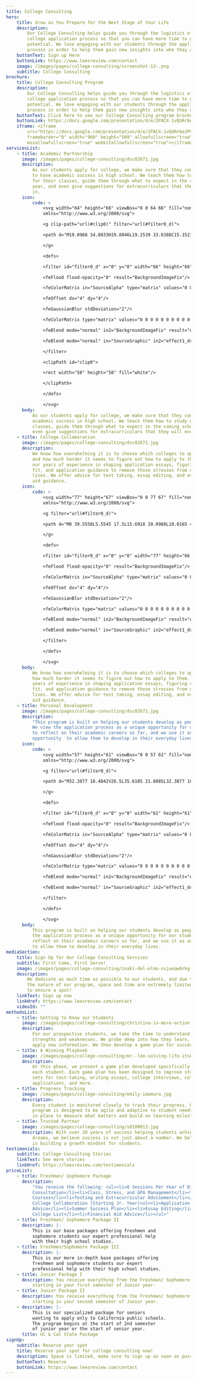 ```yaml
---
title: College Consulting
hero:
    title: Grow as You Prepare for the Next Stage of Your Life
    description:
        Our College Consulting helps guide you through the logistics of the
        college application process so that you can have more time to grow into your
        potential. We love engaging with our students through the application
        process in order to help them gain new insights into who they are.
    buttonText: Sign up Here
    buttonLink: https://www.leesreview.com/contact
    image: /images/pages/college-consulting/screenshot-13-.png
    subtitle: College Consulting
brochure:
    title: College Consulting Program
    description:
        Our College Consulting helps guide you through the logistics of the
        college application process so that you can have more time to grow into your
        potential. We love engaging with our students through the application
        process in order to help them gain new insights into who they are.
    buttonText: Click here to see our College Consulting program brochure
    buttonLink: https://docs.google.com/presentation/d/e/2PACX-1vQGRr6eJPVt1DpJft-BnCh2XDqomi3C1MjhxYLlOTiZ5lf2TwZF4SbR9DquCRZeymgzh7Ka5XBIrwSP/pub?start=false&loop=false&delayms=3000
    iframe: <iframe
        src="https://docs.google.com/presentation/d/e/2PACX-1vQGRr6eJPVt1DpJft-BnCh2XDqomi3C1MjhxYLlOTiZ5lf2TwZF4SbR9DquCRZeymgzh7Ka5XBIrwSP/embed?start=false&amp;loop=false&amp;delayms=5000"
        frameborder="0" width="960" height="569" allowfullscreen="true"
        mozallowfullscreen="true" webkitallowfullscreen="true"></iframe>
servicesList:
    - title: Academic Partnership
      image: /images/pages/college-consulting/dsc02671.jpg
      description:
          As our students apply for college, we make sure that they continue
          to have academic success in high school. We teach them how to study well
          for their classes, guide them through what to expect in the coming school
          year, and even give suggestions for extracurriculars that they will excel
          in.
      icon:
          code: >
              <svg width="64" height="66" viewBox="0 0 64 66" fill="none"
              xmlns="http://www.w3.org/2000/svg">

              <g clip-path="url(#clip0)" filter="url(#filter0_d)">

              <path d="M19.0968 34.0833H19.8046L19.2539 33.6388C15.1521 30.3279 12.3337 24.1697 12.3337 19.2439C12.3337 11.8962 17.4468 7.67277 22.2086 7.50477C24.2008 7.47441 26.3016 7.97794 27.8659 8.85066L28.3034 9.09471L28.2354 8.59842C27.8256 5.60517 26.5308 3.27477 25.1431 1.57672L27.9527 0.314775C28.5751 1.28825 29.2115 2.91688 29.6384 4.83685L29.782 5.48278L30.1014 4.90324C31.0141 3.24698 32.1102 1.91807 33.573 1.06416L33.5731 1.06409C34.3362 0.618129 35.3685 0.374542 36.4454 0.287553C37.4094 0.209672 38.3907 0.258776 39.2124 0.389129C38.7418 1.90402 37.8124 3.75389 35.798 4.99254C34.498 5.79051 32.3681 6.21512 30.1863 6.05096L29.8744 6.02748L29.9203 6.33695C30.0208 7.01403 30.0947 7.70892 30.1281 8.40743L30.147 8.80209L30.4955 8.61605C32.0937 7.76306 33.8789 7.47645 35.7921 7.50477C40.5539 7.6728 45.667 11.8962 45.667 19.2439C45.667 24.1697 42.8485 30.3279 38.7468 33.6388L38.1961 34.0833H38.9038H55.3337V38.4167H8.45866C7.65359 38.4167 7.00033 39.0699 7.00033 39.875C7.00033 40.6801 7.65359 41.3333 8.45866 41.3333H55.3337V45.6667H10.8753C8.73625 45.6667 7.00033 47.4026 7.00033 49.5417C7.00033 51.6807 8.73625 53.4167 10.8753 53.4167H55.3337V57.75H10.8753C6.3444 57.75 2.66699 54.0726 2.66699 49.5417C2.66699 47.5951 3.34692 45.806 4.47982 44.3987L4.62378 44.2198L4.45782 44.0612C3.35473 43.0068 2.66699 41.5197 2.66699 39.875C2.66699 36.6781 5.26173 34.0833 8.45866 34.0833H19.0968ZM22.168 11.8433L22.168 11.8433L22.163 11.8436C19.5922 12.0236 16.4544 14.6515 16.6769 19.7452C16.766 21.8263 17.5369 24.1305 18.6532 26.1401C19.7681 28.1473 21.2444 29.8912 22.771 30.8315C24.0224 31.6169 25.1181 31.7961 26.1628 31.6118C27.1462 31.4383 28.0652 30.945 28.9994 30.3932C29.9485 30.9536 30.8829 31.4545 31.8865 31.6201C32.9173 31.7903 33.9986 31.6042 35.2296 30.8315C36.7562 29.8912 38.2325 28.1473 39.3474 26.1401C40.4637 24.1305 41.2346 21.8265 41.3238 19.7454C41.5463 14.6516 38.4085 12.0236 35.8376 11.8436L35.8376 11.8436L35.8328 11.8433C32.865 11.6932 30.9125 12.8549 29.0451 14.1848C28.2766 13.555 27.428 12.9439 26.3727 12.5022C25.2462 12.0307 23.8958 11.757 22.168 11.8433ZM55.3337 50.5H12.3337V48.5833H55.3337V50.5ZM33.414 27.1367C34.5968 24.6157 35.3057 22.6058 35.4085 20.8447C35.5117 19.0774 35.0042 17.5782 33.8066 16.0811C35.7392 16.2477 37.4366 17.9478 37.46 20.597C37.4703 21.7694 36.9346 23.2259 36.0633 24.5302C35.3432 25.608 34.4121 26.5543 33.414 27.1367Z" fill="white" stroke="#514C48" stroke-width="0.5"/>

              </g>

              <defs>

              <filter id="filter0_d" x="0" y="0" width="66" height="66" filterUnits="userSpaceOnUse" color-interpolation-filters="sRGB">

              <feFlood flood-opacity="0" result="BackgroundImageFix"/>

              <feColorMatrix in="SourceAlpha" type="matrix" values="0 0 0 0 0 0 0 0 0 0 0 0 0 0 0 0 0 0 127 0"/>

              <feOffset dx="4" dy="4"/>

              <feGaussianBlur stdDeviation="2"/>

              <feColorMatrix type="matrix" values="0 0 0 0 0 0 0 0 0 0 0 0 0 0 0 0 0 0 0.25 0"/>

              <feBlend mode="normal" in2="BackgroundImageFix" result="effect1_dropShadow"/>

              <feBlend mode="normal" in="SourceGraphic" in2="effect1_dropShadow" result="shape"/>

              </filter>

              <clipPath id="clip0">

              <rect width="58" height="58" fill="white"/>

              </clipPath>

              </defs>

              </svg>
      body:
          As our students apply for college, we make sure that they continue to have
          academic success in high school. We teach them how to study well for their
          classes, guide them through what to expect in the coming school year, and
          even give suggestions for extracurriculars that they will excel in.
    - title: College Collaboration
      image: /images/pages/college-consulting/dsc02671.jpg
      description:
          We know how overwhelming it is to choose which colleges to apply to
          and how much harder it seems to figure out how to apply to them. We use
          our years of experience in shaping application essays, figuring out school
          fit, and application guidance to remove those stresses from our students'
          lives. We offer advice for test taking, essay editing, and even financial
          aid guidance.
      icon:
          code: >
              <svg width="77" height="67" viewBox="0 0 77 67" fill="none"
              xmlns="http://www.w3.org/2000/svg">

              <g filter="url(#filter0_d)">

              <path d="M0 39.5558L5.5545 17.5L15.6918 20.0988L10.0165 42.1546L0 39.5558ZM52.9431 42.1867C53.3025 43.0238 53.4807 43.9308 53.3887 44.8408C53.1616 47.2588 51.382 49.0642 49.1999 49.5133C48.4696 51.0679 47.0925 52.1004 45.5055 52.4358C44.804 53.9292 43.4297 55.0317 41.7795 55.3817C40.8451 57.33 38.9907 58.3333 36.9668 58.3333C35.4832 58.3333 34.0802 57.7996 33.0682 56.7642C30.4002 57.9425 27.6 56.6242 26.6513 54.2471C24.9378 54.0488 23.4686 52.9288 22.8218 51.3392C21.0996 51.1321 19.619 50.0033 18.9692 48.4138C15.5538 48.0113 13.6563 44.2138 15.525 41.1367C14.8551 40.9675 14.1048 40.8333 13.3659 40.6933L14.467 36.4233C15.9735 36.715 17.3708 37.0621 18.6444 37.4675C21.2692 35.5571 24.8285 36.6071 25.9728 39.4479C27.7208 39.6492 29.1813 40.8013 29.808 42.3646C31.5273 42.5629 33.0021 43.68 33.6461 45.2754C35.7679 45.5146 37.5561 47.18 37.812 49.4579L37.8177 50.1142L39.1115 51.2867C39.836 52.1354 41.0665 52.2317 41.8715 51.5958C42.6938 50.9454 42.803 49.7758 42.0871 48.9446L37.8983 45.2142C37.4469 44.8088 38.0478 44.1058 38.5106 44.5113L42.7972 48.3263C43.5361 49.1838 44.7867 49.2946 45.5831 48.6588C46.4025 48.0171 46.4916 46.8183 45.7786 45.9871L40.3276 41.2388C39.8619 40.845 40.4656 40.1304 40.9256 40.5329L46.5146 45.4008C47.2276 46.2233 48.4639 46.3779 49.2948 45.7333C50.1084 45.0917 50.2981 43.9658 49.289 42.8313C45.724 39.5879 41.6099 35.8167 37.3779 31.7596C36.3573 33.1829 31.1219 36.1404 27.9508 36.1404C24.7796 36.1404 22.8361 34.1717 22.3158 32.2233C21.8644 30.5258 22.4624 28.9013 23.8424 28.0846C25.3805 27.1717 26.8755 25.8621 28.3331 24.3833C26.0647 22.6742 24.8745 23.2225 22.3905 24.4213C20.9444 25.1154 19.228 25.9408 17.0602 26.3083L18.3195 21.4375C22.1346 20.0142 25.6479 16.7475 31.2714 21.1954L32.683 19.5854C33.8186 18.2817 35.3021 17.5 37.0041 17.5C38.2576 17.5 39.6204 17.9696 41.0521 18.7163C45.4164 21.0292 47.6445 22.3796 50.9508 22.4904L52.0835 26.8888H52.0605C46.8941 26.985 44.367 25.4071 39.077 22.6013C37.6021 21.8342 36.6074 21.6738 35.9145 22.4729C33.0855 25.7396 30.0754 29.2075 26.7375 31.4067C28.3849 32.7425 32.5421 30.0708 34.1895 28.7233C34.9082 28.1371 36.0238 27.3583 37.4325 27.3583C39.0224 27.3583 40.1781 28.3238 41.009 29.1638C42.964 31.1471 48.3977 36.1317 50.8041 38.3279C52.0519 37.6221 53.2996 37.0592 54.5732 36.5633L55.6744 40.8421C54.7572 41.2329 53.8545 41.6763 52.9431 42.1867ZM21.2118 44.7388L22.9626 42.56C23.6814 41.685 23.5808 40.4542 22.7326 39.8067C21.8816 39.1563 20.6138 39.3458 19.8979 40.215L18.1441 42.3996C17.4225 43.2688 17.5289 44.5025 18.3741 45.1471C19.2194 45.7917 20.493 45.6108 21.2118 44.7388ZM25.0298 47.6729L26.8036 45.4708C27.5166 44.6046 27.416 43.365 26.5679 42.7204C25.7226 42.0758 24.4576 42.2567 23.7389 43.1346L21.9679 45.3338C21.2463 46.2088 21.3641 47.4104 22.2151 48.0638C23.069 48.7113 24.311 48.5508 25.0298 47.6729ZM28.8909 50.5663L30.6389 48.3875C31.3605 47.5154 31.257 46.2846 30.4089 45.6342C29.5579 44.9867 28.2957 45.1763 27.5741 46.0483L25.8233 48.2213C25.1016 49.0963 25.2109 50.3329 26.059 50.9775C26.9014 51.6221 28.1693 51.4442 28.8909 50.5663ZM34.2528 48.5508C33.4075 47.8975 32.1396 48.0871 31.4151 48.9563L29.6556 51.1467C28.9397 52.0188 29.0433 53.2525 29.8914 53.8971C30.7395 54.5417 32.0045 54.3638 32.7261 53.4829L34.4799 51.2954C35.2072 50.4292 35.1038 49.1954 34.2528 48.5508ZM38.3554 51.8583L37.6654 51.24C37.4842 51.9371 37.168 52.5933 36.7109 53.1358L35.6816 54.4221C36.064 54.7313 36.5096 54.9354 36.9696 54.9354C37.398 54.9354 37.8177 54.8013 38.1628 54.5329C38.9793 53.8825 39.0741 52.6896 38.3554 51.8583ZM53.3083 20.0988L58.9835 42.1546L69 39.5558L63.4455 17.5L53.3083 20.0988ZM30.4261 0L27.5914 0.5075L29.0893 9.12333L31.9183 8.61583L30.4261 0ZM41.4086 0.5075L38.5768 0L37.0789 8.61583L39.9108 9.12333L41.4086 0.5075ZM51.75 4.08917L49.2574 2.63083L44.9449 10.2083L47.4375 11.6667L51.75 4.08917ZM19.7426 2.63083L17.25 4.08917L21.5625 11.6667L24.0551 10.2083L19.7426 2.63083Z" fill="white"/>

              </g>

              <defs>

              <filter id="filter0_d" x="0" y="0" width="77" height="66.3333" filterUnits="userSpaceOnUse" color-interpolation-filters="sRGB">

              <feFlood flood-opacity="0" result="BackgroundImageFix"/>

              <feColorMatrix in="SourceAlpha" type="matrix" values="0 0 0 0 0 0 0 0 0 0 0 0 0 0 0 0 0 0 127 0"/>

              <feOffset dx="4" dy="4"/>

              <feGaussianBlur stdDeviation="2"/>

              <feColorMatrix type="matrix" values="0 0 0 0 0 0 0 0 0 0 0 0 0 0 0 0 0 0 0.25 0"/>

              <feBlend mode="normal" in2="BackgroundImageFix" result="effect1_dropShadow"/>

              <feBlend mode="normal" in="SourceGraphic" in2="effect1_dropShadow" result="shape"/>

              </filter>

              </defs>

              </svg>
      body:
          We know how overwhelming it is to choose which colleges to apply to and
          how much harder it seems to figure out how to apply to them. We use our
          years of experience in shaping application essays, figuring out school
          fit, and application guidance to remove those stresses from our students'
          lives. We offer advice for test taking, essay editing, and even financial
          aid guidance.
    - title: Personal Development
      image: /images/pages/college-consulting/dsc02671.jpg
      description:
          "This program is built on helping our students develop as people.
          We view the application process as a unique opportunity for our students
          to reflect on their academic careers so far, and we use it as an
          opportunity  to allow them to develop in their everyday lives. "
      icon:
          code: >
              <svg width="57" height="61" viewBox="0 0 57 61" fill="none"
              xmlns="http://www.w3.org/2000/svg">

              <g filter="url(#filter0_d)">

              <path d="M32.3877 18.4042V26.5L35.6185 21.6085L32.3877 18.4042ZM25.5596 27.6064C27.0171 26.7584 28.3023 25.6984 29.4418 24.4109V27.4341C28.4591 28.302 27.3969 29.0484 26.242 29.6822L25.5596 27.6064ZM18.3715 32.1136C16.9316 32.2969 14.9044 32.3896 13.2503 32.3896V30.2475C14.7697 30.2475 16.6755 30.1658 18.0027 29.998L18.3715 32.1136ZM24.5305 30.5125L24.451 30.5457C23.1569 31.0889 21.7568 31.5107 20.2331 31.811L19.8643 29.6955C21.3107 29.4062 22.6402 28.9998 23.8592 28.4676L24.5305 30.5125ZM48.5837 0L41.9587 24.2917L32.984 16.2975L41.5965 7.20579L30.0491 15.1867L22.0837 13.25L48.5837 0ZM41.9255 32.637C41.9255 42.676 29.168 53 23.7708 53H4.41699V4.41667H29.8725L21.0391 8.83333H8.83366V48.5833H21.9467C31.1224 48.5833 27.7723 35.3333 27.7723 35.3333C35.168 37.3672 41.029 36.2233 41.029 28.2446C41.6473 29.68 41.9255 31.1552 41.9255 32.637Z" fill="white"/>

              </g>

              <defs>

              <filter id="filter0_d" x="0" y="0" width="61" height="61" filterUnits="userSpaceOnUse" color-interpolation-filters="sRGB">

              <feFlood flood-opacity="0" result="BackgroundImageFix"/>

              <feColorMatrix in="SourceAlpha" type="matrix" values="0 0 0 0 0 0 0 0 0 0 0 0 0 0 0 0 0 0 127 0"/>

              <feOffset dx="4" dy="4"/>

              <feGaussianBlur stdDeviation="2"/>

              <feColorMatrix type="matrix" values="0 0 0 0 0 0 0 0 0 0 0 0 0 0 0 0 0 0 0.25 0"/>

              <feBlend mode="normal" in2="BackgroundImageFix" result="effect1_dropShadow"/>

              <feBlend mode="normal" in="SourceGraphic" in2="effect1_dropShadow" result="shape"/>

              </filter>

              </defs>

              </svg>
      body:
          This program is built on helping our students develop as people. We view
          the application process as a unique opportunity for our students to
          reflect on their academic careers so far, and we use it as an opportunity
          to allow them to develop in their everyday lives.
mediaSection:
    title: Sign Up for Our College Consulting Services
    subtitle: First Come, First Serve!
    image: /images/pages/college-consulting/inaki-del-olmo-nijueqw0rkg-unsplash.jpg
    description:
        We dedicate as much time as possible to our students, and due to
        the nature of our program, space and time are extremely limited. Sign up now
        to ensure a spot!
    linkText: Sign up now
    linkHref: https://www.leesreview.com/contact
    videoId: ""
methodsList:
    - title: Getting to Know our Students
      image: /images/pages/college-consulting/christina-in-more-action.jpg
      description:
          For our prospective students, we take the time to understand their
          strengths and weaknesses. We probe deep into how they learn, retain, and
          apply new information. We then develop a game plan for success.
    - title: A Winning Playbook
      image: /images/pages/college-consulting/mr.-lee-solving-life-itself.jpg
      description:
          At this phase, we present a game plan developed specifically for
          each student. Each game plan has been designed to improve student skill
          sets for test-taking, writing essays, college interviews, college
          applications, and more.
    - title: Progress Tracking
      image: /images/pages/college-consulting/emily-imamura.jpg
      description:
          Every student is monitored closely to track their progress. Our
          program is designed to be agile and adaptive to student needs. Metrics are
          in place to measure what matters and build on learning milestones.
    - title: Trusted Partner
      image: /images/pages/college-consulting/s0100013.jpg
      description: With over 20 years of success helping students achieve their
          dreams, we believe success is not just about a number. We believe success
          is building a growth mindset for students.
testimonials:
    subtitle: College Consulting Stories
    linkText: See more stories
    linkHref: https://leesreview.com/testimonials
priceList:
    - title: Freshman/ Sophomore Package
      description:
          "You receive the following: <ul><li>8 Sessions Per Year of Direct
          Consultation</li><li>Class, Stress, and GPA Management</li><li>Discounted
          Courses</li><li>Testing and Extracurricular Advisement</li></ul><br />
          College Collaboration (Starting Jr. Year)<ul><li>Application
          Advice</li><li>Summer Success Plan</li><li>Essay Editing</li><li>Custom
          College List</li><li>Financial Aid Advice</li></ul>"
    - title: Freshman/ Sophomore Package II
      description: |-
          This is our base packages offering freshmen and
          sophomore students our expert professional help
          with their high school studies.
    - title: Freshmen/Sophomore Package III
      description: |-
          This is our more in-depth base packages offering
          freshmen and sophomore students our expert
          professional help with their high school studies.
    - title: Junior Package I
      description: You receive everything from the Freshman/ Sophomore Package,
          starting in your first semester of Junior year.
    - title: Junior Package II
      description: You receive everything from the Freshman/ Sophomore Package,
          starting in your second semester of Junior year.
    - description: |-
          This is our specialized package for seniors
          wanting to apply only to California public schools.
          The program begins at the start of 2nd semester
          of junior year or the start of senior year.
      title: UC & Cal State Package
signUp:
    subtitle: Reserve your spot
    title: Reserve your spot for college consulting now!
    description: Space is limited, make sure to sign up as soon as possible.
    buttonText: Reserve
    buttonLink: https://www.leesreview.com/contact
---
```

